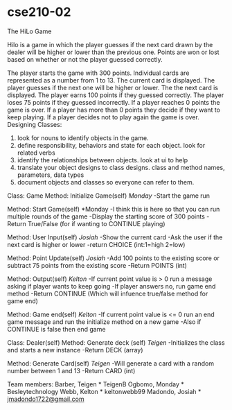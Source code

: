 # cse210-02
The HiLo Game
                        
Hilo is a game in which the player guesses if the next card drawn by the dealer will be higher or lower than the previous one. Points are won or lost based on whether or not the player guessed correctly.

The player starts the game with 300 points.
Individual cards are represented as a number from 1 to 13.
The current card is displayed.
The player guesses if the next one will be higher or lower.
The the next card is displayed.
The player earns 100 points if they guessed correctly.
The player loses 75 points if they guessed incorrectly.
If a player reaches 0 points the game is over.
If a player has more than 0 points they decide if they want to keep playing.
If a player decides not to play again the game is over.
Designing Classes:
1. look for nouns to identify objects in the game.
2. define responsibility, behaviors and state for each object. look for related verbs
3. identify the relationships between objects. look at ui to help
4. translate your object designs to class designs. class and method names, parameters, data types
5. document objects and classes so everyone can refer to them.

Class: Game
Method: Initialize Game(self) *Monday*
-Start the game run

Method: Start Game(self) *Monday
-I think this is here so that you can run multiple rounds of the game
-Display the starting score of 300 points
-Return True/False (for if wanting to CONTINUE playing)

Method: User Input(self) *Josiah*
-Show the current card
-Ask the user if the next card is higher or lower
-return CHOICE (int:1=high 2=low)

Method: Point Update(self) *Josiah*
-Add 100 points to the existing score or subtract 75 points from the existing score
-Return POINTS (int)

Method: Output(self) *Kelton*
-If current point value is > 0 run a message asking if player wants to keep going
-If player answers no, run game end method
-Return CONTINUE (Which will infuence true/false method for game end)

Method: Game end(self) *Kelton*
-If current point value is <= 0 run an end game message and run the initialize method on a new game
-Also if CONTINUE is false then end game


Class: Dealer(self)
Method: Generate deck (self) *Teigen*
-Initializes the class and starts a new instance
-Return DECK (array)

Method: Generate Card(self) *Teigen*
-Will generate a card with a random number between 1 and 13
-Return CARD (int)

Team members:
Barber, Teigen      * TeigenB
Ogbomo, Monday      * Besleytechnology
Webb, Kelton        * keltonwebb99
Madondo, Josiah     * jmadondo1722@gmail.com
